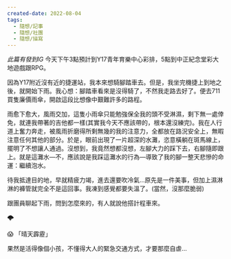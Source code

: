 ```yaml
---
created-date: 2022-08-04
tags:
  - 隨想/記事
  - 隨想/社團
  - 隨想/描寫
---
```

*此篇有發到IG*
今天下午3點預計到Y17青年育樂中心彩排，5點到中正紀念堂彩大地遊戲跟RPG。

因為Y17附近沒有近的捷運站，我本來想騎腳踏車去。但是，我坐完機捷上到地之後，就開始下雨。我心想：腳踏車看來是沒得騎了，不然我走路去好了。便去711買隻廉價雨傘，開啟這段比想像中艱難許多的路程。

雨愈下愈大，風雨交加，這隻小雨傘只能勉強保全我的頭不受淋濕，剩下無一處倖免，就連我帶著的吉他都一樣(其實我今天不應該帶的，根本還沒練完)。我在人行道上奮力奔走，被風雨折磨得所剩無幾的我的注意力，全都放在路況安全上，無暇注意任何其他的部分。於是，眼前出現了一片超深的水灘，恣意橫躺在斑馬線上，擺明了不想讓人通過。沒想到，我竟然想都沒想，左腳大力的踩下去，右腳隨即跟上。就是這灘水—不，應該說是我踩這灘水的行為—導致了我的腳一整天悲慘的命運：繼續泡水。

待我抵達目的地，早就精疲力竭，進去還要吹冷氣…原先是一件美事，但加上濕淋淋的褲管就完全不是這回事。我凍到感覺都要失溫了。(當然，沒那麼脆弱)

跟團員聊起下雨，問到怎麼來的，有人就說他搭計程車來。

🌩️

😱 「晴天霹靂」

果然是活得像個小孩，不懂得大人的緊急交通方式，才要那麼自虐…